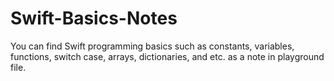 # Swift-Basics-Notes
You can find Swift programming basics such as constants, variables, functions, switch case, arrays, dictionaries, and etc. as a note in playground file.
